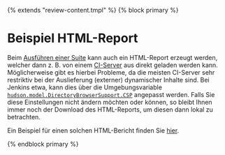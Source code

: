 {% extends "review-content.tmpl" %}
{% block primary %}

Beispiel HTML-Report
====================

Beim [Ausführen einer Suite](../replay/suite-ausfuehren.md) kann auch ein HTML-Report erzeugt werden, welcher dann z. B. von
einem [CI-Server](../testprozess/prozess-mit-ci-server.md) aus direkt geladen werden kann. Möglicherweise gibt es hierbei
Probleme, da die meisten CI-Server sehr restriktiv bei der Auslieferung (externer) dynamischer Inhalte sind. Bei Jenkins etwa,
kann dies über die Umgebungsvariable [`hudson.model.DirectoryBrowserSupport.CSP`](https://wiki.jenkins.io/display/JENKINS/Configuring+Content+Security+Policy)
angepasst werden. Falls Sie diese Einstellungen nicht ändern möchten oder können, so bleibt Ihnen immer noch der Download des
HTML-Reports, um diesen dann lokal zu betrachten.

Ein Beispiel für einen solchen HTML-Bericht finden Sie [hier](example-html-report).

{% endblock primary %}
